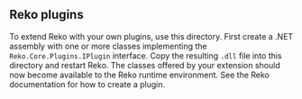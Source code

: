 ## Reko plugins

To extend Reko with your own plugins, use this directory. First create a .NET 
assembly with one or more classes implementing the `Reko.Core.Plugins.IPlugin`
interface. Copy the resulting `.dll` file into this directory and restart 
Reko. The classes offered by your extension should now become available to
the Reko runtime environment. See the Reko documentation for how to create
a plugin.

